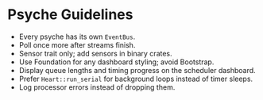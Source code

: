 # Psyche Guidelines
- Every psyche has its own `EventBus`.
- Poll once more after streams finish.
- Sensor trait only; add sensors in binary crates.
- Use Foundation for any dashboard styling; avoid Bootstrap.
- Display queue lengths and timing progress on the scheduler dashboard.
- Prefer `Heart::run_serial` for background loops instead of timer sleeps.
- Log processor errors instead of dropping them.
